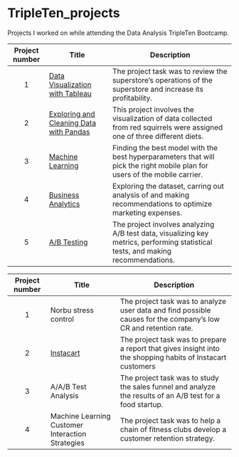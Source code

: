 # TripleTen_projects
Projects I worked on while attending the Data Analysis TripleTen Bootcamp.


| Project number | Title | Description |
| :-----------: | ----------- |----------- |
| 1 | [Data Visualization with Tableau](https://github.com/KondratevI/TripleTen_projects/tree/ad457578f8794f8bdb022c20bf6504ea922a2a35/tableau_project) | The project task was to review the superstore’s operations of the superstore and increase its profitability. |
| 2 | [Exploring and Cleaning Data with Pandas](https://github.com/KondratevI/TripleTen_projects/tree/3227d89a7801940acc4706b59676d0d819e56f95/visualization_data_project) | This project involves the visualization of data collected from red squirrels were assigned one of three different diets. |
| 3 | [Machine Learning](https://github.com/KondratevI/TripleTen_projects/tree/630808265053d861c56ae175bdfd5ff40afd3df7/machine_learning_project) | Finding the best model with the best hyperparameters that will pick the right mobile plan for users of the mobile carrier. |
| 4 | [Business Analytics](https://github.com/KondratevI/TripleTen_projects/tree/897e307b967ca3e82db3423c625b529b5050580f/business_analytics) | Exploring the dataset, carring out analysis of and making recommendations to optimize marketing expenses. |
| 5 | [A/B Testing](https://github.com/KondratevI/TripleTen_projects/tree/87e31c66af90feb70f5063d040cc38846f4c433c/A_B_testing_project) | The project involves analyzing A/B test data, visualizing key metrics, performing statistical tests, and making recommendations. |






| Project number | Title | Description |
| :-----------: | ----------- |----------- |
| 1 | Norbu stress control| The project task was to analyze user data and find possible causes for the company’s low CR and retention rate. |
| 2 | [Instacart](https://github.com/zarina-perez/TripleTen_projects/tree/main/02-EDA_project) | The project task was to prepare a report that gives insight into the shopping habits of Instacart customers |
| 3 | A/A/B Test Analysis | The project task was to study the sales funnel and analyze the results of an A/B test for a food startup. |
| 4 | Machine Learning Customer Interaction Strategies | The project task was to help a chain of fitness clubs develop a customer retention strategy. |
